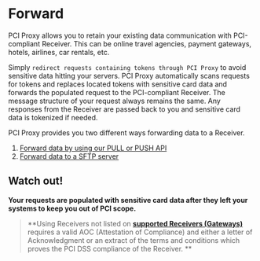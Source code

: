 # Forward

PCI Proxy allows you to retain your existing data communication with PCI-compliant Receiver. This can be online travel agencies, payment gateways, hotels, airlines, car rentals, etc.

Simply `redirect requests containing tokens through PCI Proxy` to avoid sensitive data hitting your servers. PCI Proxy automatically scans requests for tokens and replaces located tokens with sensitive card data and forwards the populated request to the PCI-compliant Receiver. The message structure of your request always remains the same. Any responses from the Receiver are passed back to you and sensitive card data is tokenized if needed.

PCI Proxy provides you two different ways forwarding data to a Receiver.

1. [Forward data by using our PULL or PUSH API](https://docs.pci-proxy.com/forward-receiver/api.html)
2. [Forward data to a SFTP server](https://docs.pci-proxy.com/forward-receiver/sftp.html)

## **Watch out!**

**Your requests are populated with sensitive card data after they left your systems to keep you out of PCI scope.**

> **Using Receivers not listed on **[**supported Receivers \(Gateways\)**](../../resources/supported-receivers.md)** requires a valid AOC \(Attestation of Compliance\) and either a letter of Acknowledgment or an extract of the terms and conditions which proves the PCI DSS compliance of the Receiver. **

